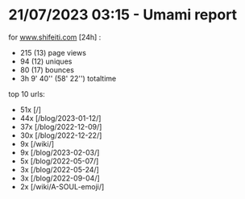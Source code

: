 # 21/07/2023 03:15 - Umami report
for www.shifeiti.com [24h] :

 - 215 (13) page views
 - 94 (12) uniques
 - 80 (17) bounces
 - 3h 9' 40'' (58' 22'') totaltime


top 10 urls:
 - 51x [/]
 - 44x [/blog/2023-01-12/]
 - 37x [/blog/2022-12-09/]
 - 30x [/blog/2022-12-22/]
 - 9x [/wiki/]
 - 9x [/blog/2023-02-03/]
 - 5x [/blog/2022-05-07/]
 - 3x [/blog/2022-05-24/]
 - 3x [/blog/2022-09-04/]
 - 2x [/wiki/A-SOUL-emoji/]


